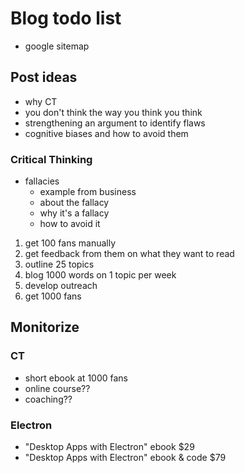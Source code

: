 # Blog todo list

  - google sitemap

## Post ideas

  - why CT
  - you don't think the way you think you think
  - strengthening an argument to identify flaws
  - cognitive biases and how to avoid them


### Critical Thinking

  - fallacies
    - example from business
    - about the fallacy 
    - why it's a fallacy
    - how to avoid it

1. get 100 fans manually
2. get feedback from them on what they want to read
3. outline 25 topics
4. blog 1000 words on 1 topic per week
5. develop outreach 
6. get 1000 fans

## Monitorize

### CT

  - short ebook at 1000 fans
  - online course??
  - coaching??

### Electron

  - "Desktop Apps with Electron" ebook $29
  - "Desktop Apps with Electron" ebook & code $79
